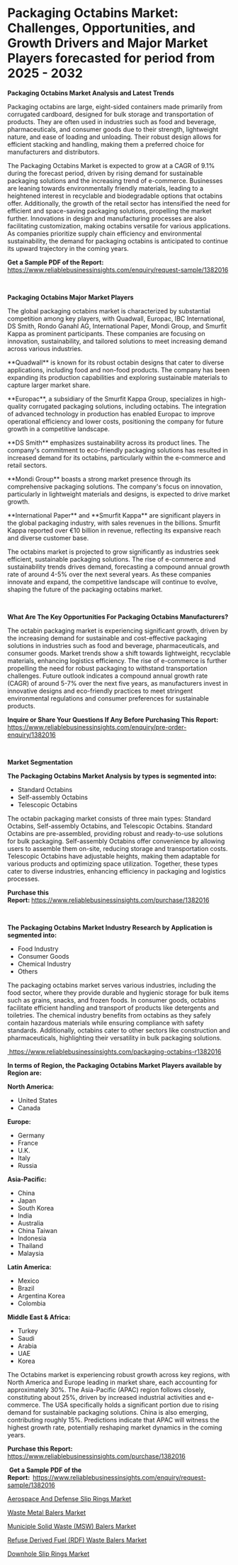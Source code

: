 <p><h1>Packaging Octabins Market: Challenges, Opportunities, and Growth Drivers and Major Market Players forecasted for period from 2025 - 2032</h1></p><p><strong>Packaging Octabins Market Analysis and Latest Trends</strong></p>
<p><p>Packaging octabins are large, eight-sided containers made primarily from corrugated cardboard, designed for bulk storage and transportation of products. They are often used in industries such as food and beverage, pharmaceuticals, and consumer goods due to their strength, lightweight nature, and ease of loading and unloading. Their robust design allows for efficient stacking and handling, making them a preferred choice for manufacturers and distributors.</p><p>The Packaging Octabins Market is expected to grow at a CAGR of 9.1% during the forecast period, driven by rising demand for sustainable packaging solutions and the increasing trend of e-commerce. Businesses are leaning towards environmentally friendly materials, leading to a heightened interest in recyclable and biodegradable options that octabins offer. Additionally, the growth of the retail sector has intensified the need for efficient and space-saving packaging solutions, propelling the market further. Innovations in design and manufacturing processes are also facilitating customization, making octabins versatile for various applications. As companies prioritize supply chain efficiency and environmental sustainability, the demand for packaging octabins is anticipated to continue its upward trajectory in the coming years.</p></p>
<p><strong>Get a Sample PDF of the Report:&nbsp;</strong> <a href="https://www.reliablebusinessinsights.com/enquiry/request-sample/1382016?utm_campaign=62&utm_medium=2&utm_source=Github&utm_content=ia&utm_term=24022025&utm_id=packaging-octabins">https://www.reliablebusinessinsights.com/enquiry/request-sample/1382016</a></p>
<p>&nbsp;</p>
<p><strong>Packaging Octabins Major Market Players</strong></p>
<p><p>The global packaging octabins market is characterized by substantial competition among key players, with Quadwall, Europac, IBC International, DS Smith, Rondo Ganahl AG, International Paper, Mondi Group, and Smurfit Kappa as prominent participants. These companies are focusing on innovation, sustainability, and tailored solutions to meet increasing demand across various industries.</p><p>**Quadwall** is known for its robust octabin designs that cater to diverse applications, including food and non-food products. The company has been expanding its production capabilities and exploring sustainable materials to capture larger market share.</p><p>**Europac**, a subsidiary of the Smurfit Kappa Group, specializes in high-quality corrugated packaging solutions, including octabins. The integration of advanced technology in production has enabled Europac to improve operational efficiency and lower costs, positioning the company for future growth in a competitive landscape.</p><p>**DS Smith** emphasizes sustainability across its product lines. The company's commitment to eco-friendly packaging solutions has resulted in increased demand for its octabins, particularly within the e-commerce and retail sectors.</p><p>**Mondi Group** boasts a strong market presence through its comprehensive packaging solutions. The company's focus on innovation, particularly in lightweight materials and designs, is expected to drive market growth.</p><p>**International Paper** and **Smurfit Kappa** are significant players in the global packaging industry, with sales revenues in the billions. Smurfit Kappa reported over €10 billion in revenue, reflecting its expansive reach and diverse customer base.</p><p>The octabins market is projected to grow significantly as industries seek efficient, sustainable packaging solutions. The rise of e-commerce and sustainability trends drives demand, forecasting a compound annual growth rate of around 4-5% over the next several years. As these companies innovate and expand, the competitive landscape will continue to evolve, shaping the future of the packaging octabins market.</p></p>
<p>&nbsp;</p>
<p><strong>What Are The Key Opportunities For Packaging Octabins Manufacturers?</strong></p>
<p><p>The octabin packaging market is experiencing significant growth, driven by the increasing demand for sustainable and cost-effective packaging solutions in industries such as food and beverage, pharmaceuticals, and consumer goods. Market trends show a shift towards lightweight, recyclable materials, enhancing logistics efficiency. The rise of e-commerce is further propelling the need for robust packaging to withstand transportation challenges. Future outlook indicates a compound annual growth rate (CAGR) of around 5-7% over the next five years, as manufacturers invest in innovative designs and eco-friendly practices to meet stringent environmental regulations and consumer preferences for sustainable products.</p></p>
<p><strong>Inquire or Share Your Questions If Any Before Purchasing This Report:</strong> <a href="https://www.reliablebusinessinsights.com/enquiry/pre-order-enquiry/1382016?utm_campaign=62&utm_medium=2&utm_source=Github&utm_content=ia&utm_term=24022025&utm_id=packaging-octabins">https://www.reliablebusinessinsights.com/enquiry/pre-order-enquiry/1382016</a></p>
<p>&nbsp;</p>
<p><strong>Market Segmentation</strong></p>
<p><strong>The Packaging Octabins Market Analysis by types is segmented into:</strong></p>
<p><ul><li>Standard Octabins</li><li>Self-assembly Octabins</li><li>Telescopic Octabins</li></ul></p>
<p><p>The octabin packaging market consists of three main types: Standard Octabins, Self-assembly Octabins, and Telescopic Octabins. Standard Octabins are pre-assembled, providing robust and ready-to-use solutions for bulk packaging. Self-assembly Octabins offer convenience by allowing users to assemble them on-site, reducing storage and transportation costs. Telescopic Octabins have adjustable heights, making them adaptable for various products and optimizing space utilization. Together, these types cater to diverse industries, enhancing efficiency in packaging and logistics processes.</p></p>
<p><strong>Purchase this Report:&nbsp;</strong><a href="https://www.reliablebusinessinsights.com/purchase/1382016?utm_campaign=62&utm_medium=2&utm_source=Github&utm_content=ia&utm_term=24022025&utm_id=packaging-octabins">https://www.reliablebusinessinsights.com/purchase/1382016</a></p>
<p>&nbsp;</p>
<p><strong>The Packaging Octabins Market Industry Research by Application is segmented into:</strong></p>
<p><ul><li>Food Industry</li><li>Consumer Goods</li><li>Chemical Industry</li><li>Others</li></ul></p>
<p><p>The packaging octabins market serves various industries, including the food sector, where they provide durable and hygienic storage for bulk items such as grains, snacks, and frozen foods. In consumer goods, octabins facilitate efficient handling and transport of products like detergents and toiletries. The chemical industry benefits from octabins as they safely contain hazardous materials while ensuring compliance with safety standards. Additionally, octabins cater to other sectors like construction and pharmaceuticals, highlighting their versatility in bulk packaging solutions.</p></p>
<p><a href="https://www.reliablebusinessinsights.com/packaging-octabins-r1382016?utm_campaign=62&utm_medium=2&utm_source=Github&utm_content=ia&utm_term=24022025&utm_id=packaging-octabins">&nbsp;https://www.reliablebusinessinsights.com/packaging-octabins-r1382016</a></p>
<p><strong>In terms of Region, the Packaging Octabins Market Players available by Region are:</strong></p>
<p>
    <p> <strong> North America: </strong>
        <ul>
            <li>United States</li>
            <li>Canada</li>
        </ul>
        </p> 
    <p> <strong> Europe: </strong>
        <ul>
            <li>Germany</li>
            <li>France</li>
            <li>U.K.</li>
            <li>Italy</li>
            <li>Russia</li>
        </ul>
        </p> 
    <p> <strong> Asia-Pacific: </strong>
        <ul>
            <li>China</li>
            <li>Japan</li>
            <li>South Korea</li>
            <li>India</li>
            <li>Australia</li>
            <li>China Taiwan</li>
            <li>Indonesia</li>
            <li>Thailand</li>
            <li>Malaysia</li>
        </ul>
        </p> 
    <p> <strong> Latin America: </strong>
        <ul>
            <li>Mexico</li>
            <li>Brazil</li>
            <li>Argentina Korea</li>
            <li>Colombia</li>
        </ul>
        </p> 
    <p> <strong> Middle East & Africa: </strong>
        <ul>
            <li>Turkey</li>
            <li>Saudi</li>
            <li>Arabia</li>
            <li>UAE</li>
            <li>Korea</li>
        </ul>
    </p>
    </p>
<p><p>The Octabins market is experiencing robust growth across key regions, with North America and Europe leading in market share, each accounting for approximately 30%. The Asia-Pacific (APAC) region follows closely, constituting about 25%, driven by increased industrial activities and e-commerce. The USA specifically holds a significant portion due to rising demand for sustainable packaging solutions. China is also emerging, contributing roughly 15%. Predictions indicate that APAC will witness the highest growth rate, potentially reshaping market dynamics in the coming years.</p></p>
<p><strong>Purchase this Report: </strong><a href="https://www.reliablebusinessinsights.com/purchase/1382016?utm_campaign=62&utm_medium=2&utm_source=Github&utm_content=ia&utm_term=24022025&utm_id=packaging-octabins">https://www.reliablebusinessinsights.com/purchase/1382016</a></p>
<p>&nbsp;<strong>Get a Sample PDF of the Report:&nbsp;&nbsp;</strong><a href="https://www.reliablebusinessinsights.com/enquiry/request-sample/1382016?utm_campaign=62&utm_medium=2&utm_source=Github&utm_content=ia&utm_term=24022025&utm_id=packaging-octabins">https://www.reliablebusinessinsights.com/enquiry/request-sample/1382016</a></p>
<p><strong></strong></p>
<p><p><a href="https://github.com/urticagebbia/Market-Research-Report-List-1/blob/main/aerospace-and-defense-slip-rings-market.md?utm_campaign=62&utm_medium=2&utm_source=Github&utm_content=ia&utm_term=24022025&utm_id=packaging-octabins">Aerospace And Defense Slip Rings Market</a></p><p><a href="https://github.com/merkinedry7b/Market-Research-Report-List-1/blob/main/waste-metal-balers-market.md?utm_campaign=62&utm_medium=2&utm_source=Github&utm_content=ia&utm_term=24022025&utm_id=packaging-octabins">Waste Metal Balers Market</a></p><p><a href="https://github.com/forgazerbyjt/Market-Research-Report-List-1/blob/main/municiple-solid-waste-msw-balers-market.md?utm_campaign=62&utm_medium=2&utm_source=Github&utm_content=ia&utm_term=24022025&utm_id=packaging-octabins">Municiple Solid Waste (MSW) Balers Market</a></p><p><a href="https://github.com/sanghpavao1n/Market-Research-Report-List-1/blob/main/refuse-derived-fuel-rdf-waste-balers-market.md?utm_campaign=62&utm_medium=2&utm_source=Github&utm_content=ia&utm_term=24022025&utm_id=packaging-octabins">Refuse Derived Fuel (RDF) Waste Balers Market</a></p><p><a href="https://github.com/wynonachirei9/Market-Research-Report-List-1/blob/main/downhole-slip-rings-market.md?utm_campaign=62&utm_medium=2&utm_source=Github&utm_content=ia&utm_term=24022025&utm_id=packaging-octabins">Downhole Slip Rings Market</a></p></p>